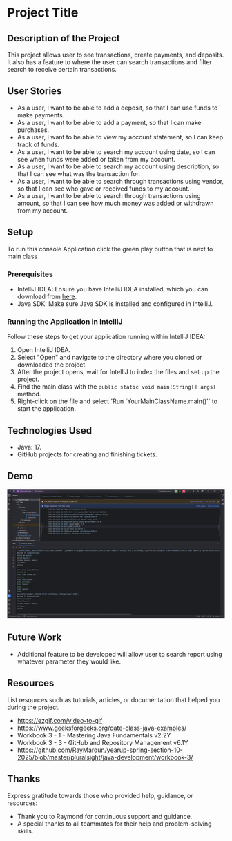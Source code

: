 # Project Title

## Description of the Project
This project allows user to see transactions, create payments, and deposits. It also has a feature to where the user can search transactions and filter search to receive certain transactions.

## User Stories
- As a user, I want to be able to add a deposit, so that I can use funds to make payments.
- As a user, I want to be able to add a payment, so that I can make purchases.
- As a user, I want to be able to view my account statement, so I can keep track of funds.
- As a user, I want to be able to search my account using date, so I can see when funds were added or taken from my account.
- As a user, I want to be able to search my account using description, so that I can see what was the transaction for.
- As a user, I want to be able to search through transactions using vendor, so that I can see who gave or received funds to my account.
- As a user, I want to be able to search through transactions using amount, so that I can see how much money was added or withdrawn from my account.

## Setup

To run this console Application click the green play button that is next to main class

### Prerequisites

- IntelliJ IDEA: Ensure you have IntelliJ IDEA installed, which you can download from [here](https://www.jetbrains.com/idea/download/).
- Java SDK: Make sure Java SDK is installed and configured in IntelliJ.

### Running the Application in IntelliJ

Follow these steps to get your application running within IntelliJ IDEA:

1. Open IntelliJ IDEA.
2. Select "Open" and navigate to the directory where you cloned or downloaded the project.
3. After the project opens, wait for IntelliJ to index the files and set up the project.
4. Find the main class with the `public static void main(String[] args)` method.
5. Right-click on the file and select 'Run 'YourMainClassName.main()'' to start the application.

## Technologies Used

- Java: 17.
- GitHub projects for creating and finishing tickets.

## Demo
![FinancialTrackertransactions.csv2025-05-0116-55-45-ezgif.com-video-to-gif-converter.gif](FinancialTrackertransactions.csv2025-05-0116-55-45-ezgif.com-video-to-gif-converter.gif)


## Future Work
- Additional feature to be developed will allow user to search report using whatever parameter they would like.

## Resources

List resources such as tutorials, articles, or documentation that helped you during the project.

- https://ezgif.com/video-to-gif
- https://www.geeksforgeeks.org/date-class-java-examples/
- Workbook 3 - 1 - Mastering Java Fundamentals v2.2Y
- Workbook 3 - 3 - GitHub and Repository Management v6.1Y
- https://github.com/RayMaroun/yearup-spring-section-10-2025/blob/master/pluralsight/java-development/workbook-3/


## Thanks

Express gratitude towards those who provided help, guidance, or resources:

- Thank you to Raymond for continuous support and guidance.
- A special thanks to all teammates for their help and problem-solving skills.
 